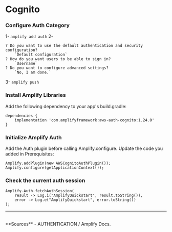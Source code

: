 # Cognito
### Configure Auth Category
1- `amplify add auth`
2-
```
? Do you want to use the default authentication and security configuration?
    `Default configuration`
? How do you want users to be able to sign in?
    `Username`
? Do you want to configure advanced settings?
    `No, I am done.`
```
3- `amplify push`
### Install Amplify Libraries
Add the following dependency to your app's build.gradle:
```
dependencies {
    implementation 'com.amplifyframework:aws-auth-cognito:1.24.0'
}
```
### Initialize Amplify Auth
Add the Auth plugin before calling Amplify.configure. Update the code you added in Prerequisites:
```
Amplify.addPlugin(new AWSCognitoAuthPlugin());
Amplify.configure(getApplicationContext());
```
### Check the current auth session
```
Amplify.Auth.fetchAuthSession(
    result -> Log.i("AmplifyQuickstart", result.toString()),
    error -> Log.e("AmplifyQuickstart", error.toString())
);
```
<hr>
<br>
**Sources**
- AUTHENTICATION / Amplify Docs.
